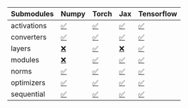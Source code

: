 | Submodules   | Numpy                                                                                                                           | Torch                                                                                                                           | Jax                                                                                                                             | Tensorflow                                                                                                                      |
|:-------------|:--------------------------------------------------------------------------------------------------------------------------------|:--------------------------------------------------------------------------------------------------------------------------------|:--------------------------------------------------------------------------------------------------------------------------------|:--------------------------------------------------------------------------------------------------------------------------------|
| activations  | <a href="https://github.com/unifyai/ivy/runs/8272645327?check_suite_focus=true" rel="noopener noreferrer" target="_blank">✅</a> | <a href="https://github.com/unifyai/ivy/runs/8272646502?check_suite_focus=true" rel="noopener noreferrer" target="_blank">✅</a> | <a href="https://github.com/unifyai/ivy/runs/8272647964?check_suite_focus=true" rel="noopener noreferrer" target="_blank">✅</a> | <a href="https://github.com/unifyai/ivy/runs/8272649539?check_suite_focus=true" rel="noopener noreferrer" target="_blank">✅</a> |
| converters   | <a href="https://github.com/unifyai/ivy/runs/8272645506?check_suite_focus=true" rel="noopener noreferrer" target="_blank">✅</a> | <a href="https://github.com/unifyai/ivy/runs/8272646791?check_suite_focus=true" rel="noopener noreferrer" target="_blank">✅</a> | <a href="https://github.com/unifyai/ivy/runs/8272648133?check_suite_focus=true" rel="noopener noreferrer" target="_blank">✅</a> | <a href="https://github.com/unifyai/ivy/runs/8272649827?check_suite_focus=true" rel="noopener noreferrer" target="_blank">✅</a> |
| layers       | <a href="https://github.com/unifyai/ivy/runs/8272645652?check_suite_focus=true" rel="noopener noreferrer" target="_blank">❌</a> | <a href="https://github.com/unifyai/ivy/runs/8272646940?check_suite_focus=true" rel="noopener noreferrer" target="_blank">✅</a> | <a href="https://github.com/unifyai/ivy/runs/8272648335?check_suite_focus=true" rel="noopener noreferrer" target="_blank">❌</a> | <a href="https://github.com/unifyai/ivy/runs/8272650075?check_suite_focus=true" rel="noopener noreferrer" target="_blank">✅</a> |
| modules      | <a href="https://github.com/unifyai/ivy/runs/8272645851?check_suite_focus=true" rel="noopener noreferrer" target="_blank">❌</a> | <a href="https://github.com/unifyai/ivy/runs/8272647214?check_suite_focus=true" rel="noopener noreferrer" target="_blank">✅</a> | <a href="https://github.com/unifyai/ivy/runs/8272648501?check_suite_focus=true" rel="noopener noreferrer" target="_blank">✅</a> | <a href="https://github.com/unifyai/ivy/runs/8272650227?check_suite_focus=true" rel="noopener noreferrer" target="_blank">✅</a> |
| norms        | <a href="https://github.com/unifyai/ivy/runs/8272646004?check_suite_focus=true" rel="noopener noreferrer" target="_blank">✅</a> | <a href="https://github.com/unifyai/ivy/runs/8272647467?check_suite_focus=true" rel="noopener noreferrer" target="_blank">✅</a> | <a href="https://github.com/unifyai/ivy/runs/8272648656?check_suite_focus=true" rel="noopener noreferrer" target="_blank">✅</a> | <a href="https://github.com/unifyai/ivy/runs/8272650429?check_suite_focus=true" rel="noopener noreferrer" target="_blank">✅</a> |
| optimizers   | <a href="https://github.com/unifyai/ivy/runs/8272646158?check_suite_focus=true" rel="noopener noreferrer" target="_blank">✅</a> | <a href="https://github.com/unifyai/ivy/runs/8272647643?check_suite_focus=true" rel="noopener noreferrer" target="_blank">✅</a> | <a href="https://github.com/unifyai/ivy/runs/8272648820?check_suite_focus=true" rel="noopener noreferrer" target="_blank">✅</a> | <a href="https://github.com/unifyai/ivy/runs/8272650595?check_suite_focus=true" rel="noopener noreferrer" target="_blank">✅</a> |
| sequential   | <a href="https://github.com/unifyai/ivy/runs/8272646323?check_suite_focus=true" rel="noopener noreferrer" target="_blank">✅</a> | <a href="https://github.com/unifyai/ivy/runs/8272647830?check_suite_focus=true" rel="noopener noreferrer" target="_blank">✅</a> | <a href="https://github.com/unifyai/ivy/runs/8272649151?check_suite_focus=true" rel="noopener noreferrer" target="_blank">✅</a> | <a href="https://github.com/unifyai/ivy/runs/8272650798?check_suite_focus=true" rel="noopener noreferrer" target="_blank">✅</a> |